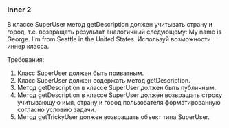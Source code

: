 
### Inner 2

В классе SuperUser метод getDescription должен учитывать страну и город, т.е. возвращать результат аналогичный следующему:
My name is George. I&#39;m from Seattle in the United States.
Используй возможности иннер класса.


Требования:
1.	Класс SuperUser должен быть приватным.
2.	Класс SuperUser должен содержать метод getDescription.
3.	Метод getDescription в классе SuperUser должен быть публичным.
4.	Метод getDescription в классе SuperUser должен возвращать строку учитывающую имя, страну и город пользователя форматированную согласно условию задачи.
5.	Метод getTrickyUser должен возвращать объект типа SuperUser.


